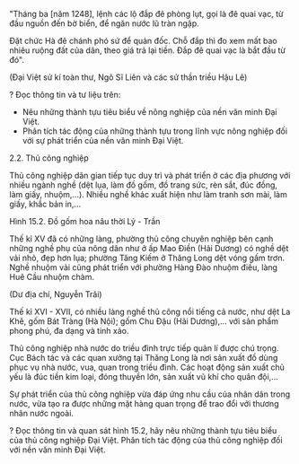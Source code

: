 "Tháng ba [năm 1248], lệnh các lộ đắp đê phòng lụt, gọi là đê quai vạc, từ đầu nguồn đến bờ biển, để ngăn nước lũ tràn ngập.

Đặt chức Hà đê chánh phó sứ để quản đốc. Chỗ đắp thì đo xem mất bao nhiêu ruộng đất của dân, theo giá trả lại tiền. Đắp đê quai vạc là bắt đầu từ đó".

(Đại Việt sử kí toàn thư, Ngô Sĩ Liên và các sử thần triều Hậu Lê)

? Đọc thông tin và tư liệu trên:
- Nêu những thành tựu tiêu biểu về nông nghiệp của nền văn minh Đại Việt.
- Phân tích tác động của những thành tựu trong lĩnh vực nông nghiệp đối với sự phát triển của nền văn minh Đại Việt.

2.2. Thủ công nghiệp

Thủ công nghiệp dân gian tiếp tục duy trì và phát triển ở các địa phương với nhiều ngành nghề (dệt lụa, làm đồ gốm, đồ trang sức, rèn sắt, đúc đồng, làm giấy, nhuộm,...). Nhiều nghề khác xuất hiện như làm tranh sơn mài, làm giấy, khắc bản in,...

Hình 15.2. Đồ gốm hoa nâu thời Lý - Trần

Thế kỉ XV đã có những làng, phường thủ công chuyên nghiệp bên cạnh những nghề phụ của nông dân như ở ấp Mao Điền (Hải Dương) có nghề dệt vải nhỏ, đẹp hơn lụa; phường Tăng Kiếm ở Thăng Long dệt vóng gấm trơn. Nghề nhuộm vải cũng phát triển với phường Hàng Đào nhuộm điều, làng Huê Cầu nhuộm chàm.

(Dư địa chí, Nguyễn Trãi)

Thế kỉ XVI - XVII, có nhiều làng nghề thủ công nổi tiếng cả nước, như dệt La Khê, gốm Bát Tràng (Hà Nội); gốm Chu Đậu (Hải Dương),... với sản phẩm phong phú, đa dạng và tinh xảo.

Thủ công nghiệp nhà nước do triều đình trực tiếp quản lí được chú trọng. Cục Bách tác và các quan xưởng tại Thăng Long là nơi sản xuất đồ dùng phục vụ nhà nước, vua, quan trong triều đình. Các hoạt động sản xuất chủ yếu là đúc tiền kim loại, đóng thuyền lớn, sản xuất vũ khí cho quân đội,...

Sự phát triển của thủ công nghiệp vừa đáp ứng nhu cầu của nhân dân trong nước, vừa tạo ra được những mặt hàng quan trọng để trao đổi với thương nhân nước ngoài.

? Đọc thông tin và quan sát hình 15.2, hãy nêu những thành tựu tiêu biểu của thủ công nghiệp Đại Việt. Phân tích tác động của thủ công nghiệp đối với nền văn minh Đại Việt.